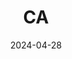 ---
layout: default
title: "CA"
date: 2024-04-28
permalink: /ITSecurity/RND/CA/
categories: ITSecurity
---